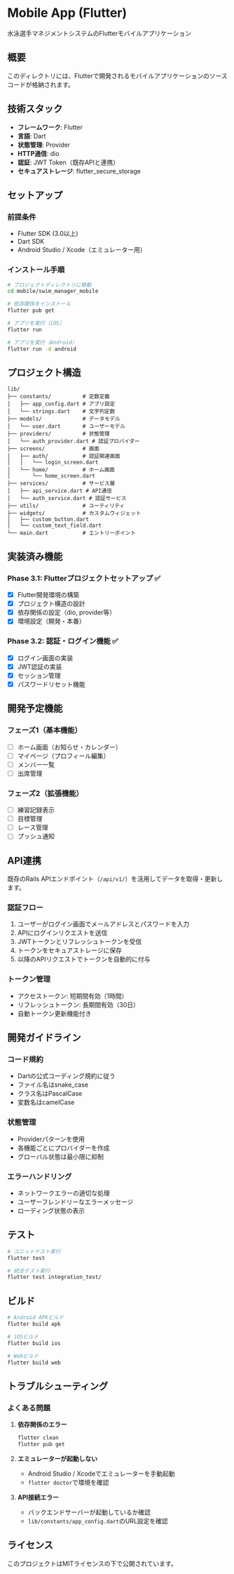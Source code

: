 # Mobile App (Flutter)

水泳選手マネジメントシステムのFlutterモバイルアプリケーション

## 概要

このディレクトリには、Flutterで開発されるモバイルアプリケーションのソースコードが格納されます。

## 技術スタック

- **フレームワーク**: Flutter
- **言語**: Dart
- **状態管理**: Provider
- **HTTP通信**: dio
- **認証**: JWT Token（既存APIと連携）
- **セキュアストレージ**: flutter_secure_storage

## セットアップ

### 前提条件
- Flutter SDK (3.0以上)
- Dart SDK
- Android Studio / Xcode（エミュレーター用）

### インストール手順

```bash
# プロジェクトディレクトリに移動
cd mobile/swim_manager_mobile

# 依存関係をインストール
flutter pub get

# アプリを実行（iOS）
flutter run

# アプリを実行（Android）
flutter run -d android
```

## プロジェクト構造

```
lib/
├── constants/          # 定数定義
│   ├── app_config.dart # アプリ設定
│   └── strings.dart    # 文字列定数
├── models/             # データモデル
│   └── user.dart       # ユーザーモデル
├── providers/          # 状態管理
│   └── auth_provider.dart # 認証プロバイダー
├── screens/            # 画面
│   ├── auth/           # 認証関連画面
│   │   └── login_screen.dart
│   └── home/           # ホーム画面
│       └── home_screen.dart
├── services/           # サービス層
│   ├── api_service.dart # API通信
│   └── auth_service.dart # 認証サービス
├── utils/              # ユーティリティ
├── widgets/            # カスタムウィジェット
│   ├── custom_button.dart
│   └── custom_text_field.dart
└── main.dart           # エントリーポイント
```

## 実装済み機能

### Phase 3.1: Flutterプロジェクトセットアップ ✅
- [x] Flutter開発環境の構築
- [x] プロジェクト構造の設計
- [x] 依存関係の設定（dio, provider等）
- [x] 環境設定（開発・本番）

### Phase 3.2: 認証・ログイン機能 ✅
- [x] ログイン画面の実装
- [x] JWT認証の実装
- [x] セッション管理
- [x] パスワードリセット機能

## 開発予定機能

### フェーズ1（基本機能）
- [ ] ホーム画面（お知らせ・カレンダー）
- [ ] マイページ（プロフィール編集）
- [ ] メンバー一覧
- [ ] 出席管理

### フェーズ2（拡張機能）
- [ ] 練習記録表示
- [ ] 目標管理
- [ ] レース管理
- [ ] プッシュ通知

## API連携

既存のRails APIエンドポイント（`/api/v1/`）を活用してデータを取得・更新します。

### 認証フロー
1. ユーザーがログイン画面でメールアドレスとパスワードを入力
2. APIにログインリクエストを送信
3. JWTトークンとリフレッシュトークンを受信
4. トークンをセキュアストレージに保存
5. 以降のAPIリクエストでトークンを自動的に付与

### トークン管理
- アクセストークン: 短期間有効（1時間）
- リフレッシュトークン: 長期間有効（30日）
- 自動トークン更新機能付き

## 開発ガイドライン

### コード規約
- Dartの公式コーディング規約に従う
- ファイル名はsnake_case
- クラス名はPascalCase
- 変数名はcamelCase

### 状態管理
- Providerパターンを使用
- 各機能ごとにプロバイダーを作成
- グローバル状態は最小限に抑制

### エラーハンドリング
- ネットワークエラーの適切な処理
- ユーザーフレンドリーなエラーメッセージ
- ローディング状態の表示

## テスト

```bash
# ユニットテスト実行
flutter test

# 統合テスト実行
flutter test integration_test/
```

## ビルド

```bash
# Android APKビルド
flutter build apk

# iOSビルド
flutter build ios

# Webビルド
flutter build web
```

## トラブルシューティング

### よくある問題

1. **依存関係のエラー**
   ```bash
   flutter clean
   flutter pub get
   ```

2. **エミュレーターが起動しない**
   - Android Studio / Xcodeでエミュレーターを手動起動
   - `flutter doctor`で環境を確認

3. **API接続エラー**
   - バックエンドサーバーが起動しているか確認
   - `lib/constants/app_config.dart`のURL設定を確認

## ライセンス

このプロジェクトはMITライセンスの下で公開されています。
